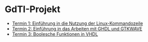 # GdTI-Projekt

- [Termin 1: Einführung in die Nutzung der Linux-Kommandozeile](termin01)
- [Termin 2: Einführung in das Arbeiten mit GHDL und GTKWAVE](termin02)
- [Termin 3: Boolesche Funktionen in VHDL](termin03)